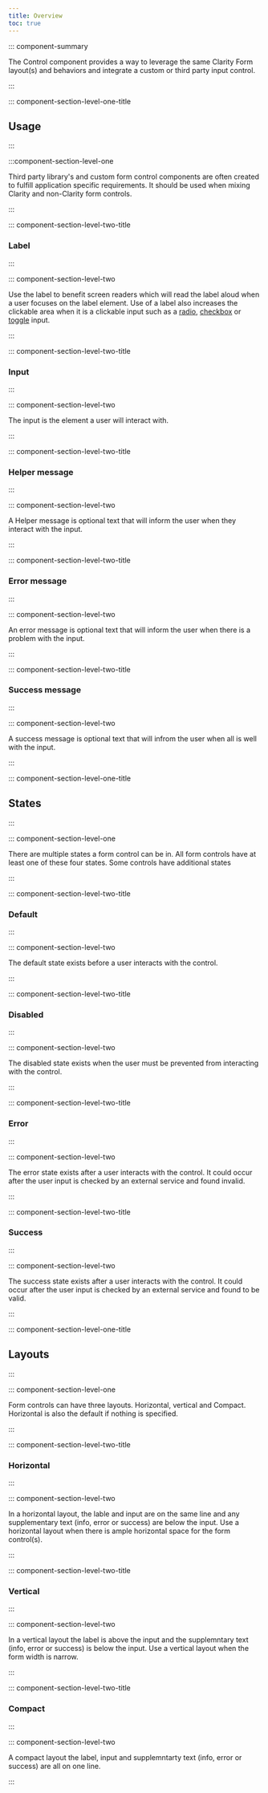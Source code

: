 ```yaml
---
title: Overview
toc: true
---
```


::: component-summary

The Control component provides a way to leverage the same Clarity Form layout(s) and behaviors and integrate a custom or third party input control.

:::

::: component-section-level-one-title

## Usage

:::

:::component-section-level-one

Third party library's and custom form control components are often created to fulfill application specific requirements. It should be used when mixing Clarity and non-Clarity form controls.

:::

::: component-section-level-two-title

### Label

:::

::: component-section-level-two

Use the label to benefit screen readers which will read the label aloud when a user focuses on the label element. Use of a label also increases the clickable area when it is a clickable input such as a [radio](../radio/), [checkbox](../checkbox/) or [toggle](../toggle/) input.

:::

::: component-section-level-two-title

### Input

:::

::: component-section-level-two

The input is the element a user will interact with.

:::

::: component-section-level-two-title

### Helper message

:::

::: component-section-level-two

A Helper message is optional text that will inform the user when they interact with the input.

:::

::: component-section-level-two-title

### Error message

:::

::: component-section-level-two

An error message is optional text that will inform the user when there is a problem with the input.

:::

::: component-section-level-two-title

### Success message

:::

::: component-section-level-two

A success message is optional text that will infrom the user when all is well with the input.

:::

::: component-section-level-one-title

## States

:::

::: component-section-level-one

There are multiple states a form control can be in. All form controls have at least one of these four states. Some controls have additional states

:::

::: component-section-level-two-title

### Default

:::

::: component-section-level-two

The default state exists before a user interacts with the control.

:::

::: component-section-level-two-title

### Disabled

:::

::: component-section-level-two

The disabled state exists when the user must be prevented from interacting with the control.

:::

::: component-section-level-two-title

### Error

:::

::: component-section-level-two

The error state exists after a user interacts with the control. It could occur after the user input is checked by an external service and found invalid.

:::

::: component-section-level-two-title

### Success

:::

::: component-section-level-two

The success state exists after a user interacts with the control. It could occur after the user input is checked by an external service and found to be valid.

:::

::: component-section-level-one-title

## Layouts

:::

::: component-section-level-one

Form controls can have three layouts. Horizontal, vertical and Compact. Horizontal is also the default if nothing is specified.

:::

::: component-section-level-two-title

### Horizontal

:::

::: component-section-level-two

In a horizontal layout, the lable and input are on the same line and any supplementary text (info, error or success) are below the input. Use a horizontal layout when there is ample horizontal space for the form control(s).

:::

::: component-section-level-two-title

### Vertical

:::

::: component-section-level-two

In a vertical layout the label is above the input and the supplemntary text (info, error or success) is below the input. Use a vertical layout when the form width is narrow.

:::

::: component-section-level-two-title

### Compact

:::

::: component-section-level-two

A compact layout the label, input and supplemntarty text (info, error or success) are all on one line.

:::
